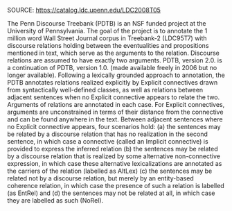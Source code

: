 SOURCE: https://catalog.ldc.upenn.edu/LDC2008T05

The Penn Discourse Treebank (PDTB) is an NSF funded project at the University of Pennsylvania. The goal of the project is to annotate the 1 million word Wall Street Journal corpus in Treebank-2 (LDC95T7) with discourse relations holding between the eventualities and propositions mentioned in text, which serve as the arguments to the relation. Discourse relations are assumed to have exactly two arguments. PDTB, version 2.0. is a continuation of PDTB, version 1.0. (made available freely in 2006 but no longer available). Following a lexically grounded approach to annotation, the PDTB annotates relations realized explicitly by Explicit connectives drawn from syntactically well-defined classes, as well as relations between adjacent sentences when no Explicit connective appears to relate the two. Arguments of relations are annotated in each case. For Explicit connectives, arguments are unconstrained in terms of their distance from the connective and can be found anywhere in the text. Between adjacent sentences where no Explicit connective appears, four scenarios hold: (a) the sentences may be related by a discourse relation that has no realization in the second sentence, in which case a connective (called an Implicit connective) is provided to express the inferred relation (b) the sentences may be related by a discourse relation that is realized by some alternative non-connective expression, in which case these alternative lexicalizations are annotated as the carriers of the relation (labelled as AltLex) (c) the sentences may be related not by a discourse relation, but merely by an entity-based coherence relation, in which case the presence of such a relation is labelled (as EntRel) and (d) the sentences may not be related at all, in which case they are labelled as such (NoRel).
